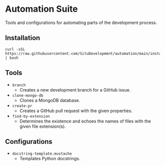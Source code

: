 # Automation Suite

Tools and configurations for automating parts of the development process.

## Installation

```shell
curl -sSL https://raw.githubusercontent.com/SituDevelopment/automation/main/install.sh | bash
```

## Tools

-   `branch`
    -   Creates a new development branch for a GitHub issue.
-   `clone-mongo-db`
    -   Clones a MongoDB database.
-   `create-pr`
    -   Creates a GitHub pull request with the given properties.
-   `find-by-extension`
    -   Determines the existence and echoes the names of files with the given file extension(s).

## Configurations

-   `docstring-template.mustache`
    -   Templates Python docstrings.

